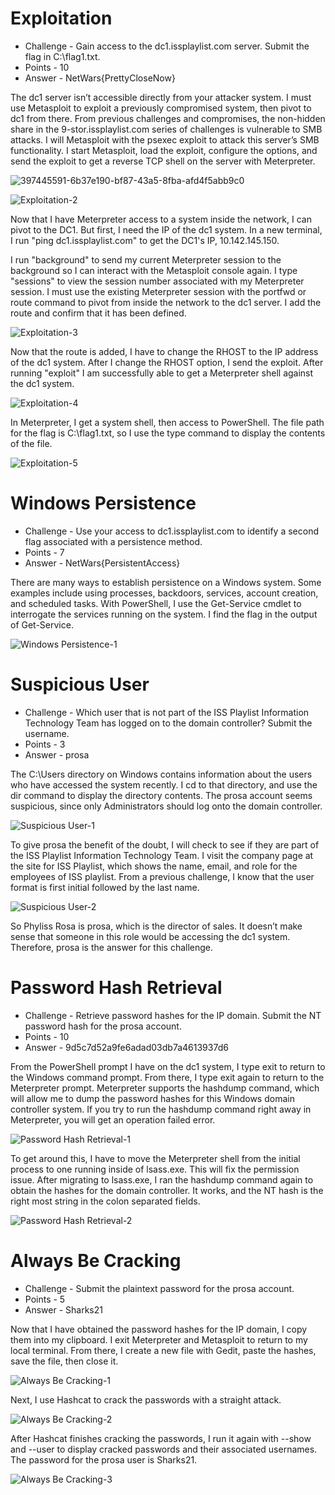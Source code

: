 # Exploitation

* Challenge - Gain access to the dc1.issplaylist.com server. Submit the flag in C:\flag1.txt.
* Points - 10
* Answer - NetWars{PrettyCloseNow}

The dc1 server isn’t accessible directly from your attacker system. I must use Metasploit to exploit a previously compromised system, then pivot to dc1 from there. From previous challenges and compromises, the non-hidden share in the 9-stor.issplaylist.com series of challenges is vulnerable to SMB attacks. I will Metasploit with the psexec exploit to attack this server’s SMB functionality. I start Metasploit, load the exploit, configure the options, and send the exploit to get a reverse TCP shell on the server with Meterpreter. 

![397445591-6b37e190-bf87-43a5-8fba-afd4f5abb9c0](https://github.com/user-attachments/assets/90b9989c-2041-420b-9ce1-e9c5ddcf009e)

![Exploitation-2](https://github.com/user-attachments/assets/aec023f1-51b3-4a5c-80d5-925030f4e41a)

Now that I have Meterpreter access to a system inside the network, I can pivot to the DC1. But first, I need the IP of the dc1 system. In a new terminal, I run "ping dc1.issplaylist.com" to get the DC1's IP, 10.142.145.150.

I run "background" to send my current Meterpreter session to the background so I can interact with the Metasploit console again. I type "sessions" to view the session number associated with my Meterpreter session. I must use the existing Meterpreter session with the portfwd or route command to pivot from inside the network to the dc1 server. I add the route and confirm that it has been defined. 

![Exploitation-3](https://github.com/user-attachments/assets/6b43657c-48cf-4647-92a0-87c304f008cd)

Now that the route is added, I have to change the RHOST to the IP address of the dc1 system. After I change the RHOST option, I send the exploit. After running "exploit" I am successfully able to get a Meterpreter shell against the dc1 system.

![Exploitation-4](https://github.com/user-attachments/assets/d1f286bc-eae3-415d-aa55-8f7195961b02)

In Meterpreter, I get a system shell, then access to PowerShell. The file path for the flag is C:\flag1.txt, so I use the type command to display the contents of the file. 

![Exploitation-5](https://github.com/user-attachments/assets/fe946e37-7a92-485e-96c9-650c72d6e1bf)


# Windows Persistence

* Challenge - Use your access to dc1.issplaylist.com to identify a second flag associated with a persistence method.
* Points - 7
* Answer - NetWars{PersistentAccess}

There are many ways to establish persistence on a Windows system. Some examples include using processes, backdoors, services, account creation, and scheduled tasks. With PowerShell, I use the Get-Service cmdlet to interrogate the services running on the system. I find the flag in the output of Get-Service.

![Windows Persistence-1](https://github.com/user-attachments/assets/e004ec53-3000-4b66-a8d4-06da66614920)


# Suspicious User

* Challenge - Which user that is not part of the ISS Playlist Information Technology Team has logged on to the domain controller? Submit the username.
* Points - 3
* Answer - prosa

The C:\Users directory on Windows contains information about the users who have accessed the system recently. I cd to that directory, and use the dir command to display the directory contents. The prosa account seems suspicious, since only Administrators should log onto the domain controller. 

![Suspicious User-1](https://github.com/user-attachments/assets/1afc2f60-ff63-48e7-a7ad-92931701493c)

To give prosa the benefit of the doubt, I will check to see if they are part of the ISS Playlist Information Technology Team. I visit the company page at the site for ISS Playlist, which shows the name, email, and role for the employees of ISS playlist. From a previous challenge, I know that the user format is first initial followed by the last name. 

![Suspicious User-2](https://github.com/user-attachments/assets/faee73e6-de78-4ee7-8451-bb00f2247b1e)

So Phyliss Rosa is prosa, which is the director of sales. It doesn’t make sense that someone in this role would be accessing the dc1 system. Therefore, prosa is the answer for this challenge.  

# Password Hash Retrieval

* Challenge - Retrieve password hashes for the IP domain. Submit the NT password hash for the prosa account.
* Points - 10 
* Answer - 9d5c7d52a9fe6adad03db7a4613937d6

From the PowerShell prompt I have on the dc1 system, I type exit to return to the Windows command prompt. From there, I type exit again to return to the Meterpreter prompt. Meterpreter supports the hashdump command, which will allow me to dump the password hashes for this Windows domain controller system. If you try to run the hashdump command right away in Meterpreter, you will get an operation failed error. 

![Password Hash Retrieval-1](https://github.com/user-attachments/assets/93b844d7-ea86-4682-8dc4-d6568f38ef3e)

To get around this, I have to move the Meterpreter shell from the initial process to one running inside of lsass.exe. This will fix the permission issue. After migrating to lsass.exe, I ran the hashdump command again to obtain the hashes for the domain controller. It works, and the NT hash is the right most string in the colon separated fields.

![Password Hash Retrieval-2](https://github.com/user-attachments/assets/bbfbfd80-50fa-4046-ac77-8ab64299b9da)


# Always Be Cracking

* Challenge - Submit the plaintext password for the prosa account.
* Points - 5
* Answer - Sharks21

Now that I have obtained the password hashes for the IP domain, I copy them into my clipboard. I exit Meterpreter and Metasploit to return to my local terminal. From there, I create a new file with Gedit, paste the hashes, save the file, then close it. 

![Always Be Cracking-1](https://github.com/user-attachments/assets/cc1afe0a-c19b-486a-97ed-92209468593e)

Next, I use Hashcat to crack the passwords with a straight attack. 

![Always Be Cracking-2](https://github.com/user-attachments/assets/9a9a6acf-db5d-4d1d-b328-963129936abd)

After Hashcat finishes cracking the passwords, I run it again with --show and --user to display cracked passwords and their associated usernames. The password for the prosa user is Sharks21. 

![Always Be Cracking-3](https://github.com/user-attachments/assets/49a30eb8-921e-45b8-931f-c858fb30b3d2)
